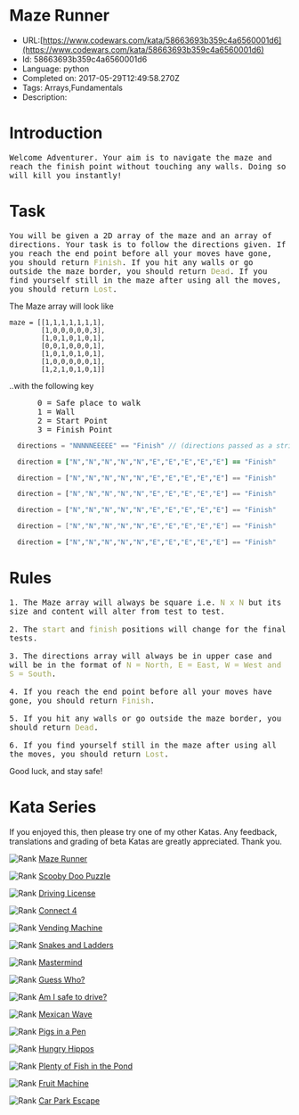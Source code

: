 # Maze Runner

 - URL:[https://www.codewars.com/kata/58663693b359c4a6560001d6](https://www.codewars.com/kata/58663693b359c4a6560001d6)
 - Id: 58663693b359c4a6560001d6
 - Language: python
 - Completed on: 2017-05-29T12:49:58.270Z
 - Tags: Arrays,Fundamentals
 - Description:
# Introduction

<pre style="white-space: pre-wrap;white-space: -moz-pre-wrap;white-space: -pre-wrap;white-space: -o-pre-wrap;word-wrap: break-word;">
Welcome Adventurer. Your aim is to navigate the maze and reach the finish point without touching any walls. Doing so will kill you instantly!
</pre>

# Task

<pre style="white-space: pre-wrap;white-space: -moz-pre-wrap;white-space: -pre-wrap;white-space: -o-pre-wrap;word-wrap: break-word;">
You will be given a 2D array of the maze and an array of directions. Your task is to follow the directions given. If you reach the end point before all your moves have gone, you should return <span style="color:#A1A85E">Finish</span>. If you hit any walls or go outside the maze border, you should return <span style="color:#A1A85E">Dead</span>. If you find yourself still in the maze after using all the moves, you should return <span style="color:#A1A85E">Lost</span>.
</pre>

The Maze array will look like
```
maze = [[1,1,1,1,1,1,1],
        [1,0,0,0,0,0,3],
        [1,0,1,0,1,0,1],
        [0,0,1,0,0,0,1],
        [1,0,1,0,1,0,1],
        [1,0,0,0,0,0,1],
        [1,2,1,0,1,0,1]]
```
..with the following key

<pre style="white-space: pre-wrap;white-space: -moz-pre-wrap;white-space: -pre-wrap;white-space: -o-pre-wrap;word-wrap: break-word;">
      0 = Safe place to walk
      1 = Wall
      2 = Start Point
      3 = Finish Point
</pre>

```c
  directions = "NNNNNEEEEE" == "Finish" // (directions passed as a string)
```
```ruby
  direction = ["N","N","N","N","N","E","E","E","E","E"] == "Finish"
```
```python
  direction = ["N","N","N","N","N","E","E","E","E","E"] == "Finish"
```
```javascript
  direction = ["N","N","N","N","N","E","E","E","E","E"] == "Finish"
```
```php
  direction = ["N","N","N","N","N","E","E","E","E","E"] == "Finish"
```
```csharp
  direction = ["N","N","N","N","N","E","E","E","E","E"] == "Finish"
```
```haskell
  direction = ["N","N","N","N","N","E","E","E","E","E"] == "Finish"
```
# Rules

<pre style="white-space: pre-wrap;white-space: -moz-pre-wrap;white-space: -pre-wrap;white-space: -o-pre-wrap;word-wrap: break-word;">
1. The Maze array will always be square i.e. <span style="color:#A1A85E">N x N</span> but its size and content will alter from test to test.

2. The <span style="color:#A1A85E">start</span> and <span style="color:#A1A85E">finish</span> positions will change for the final tests.

3. The directions array will always be in upper case and will be in the format of <span style="color:#A1A85E">N = North, E = East, W = West and S = South</span>.

4. If you reach the end point before all your moves have gone, you should return <span style="color:#A1A85E">Finish</span>.

5. If you hit any walls or go outside the maze border, you should return <span style="color:#A1A85E">Dead</span>.

6. If you find yourself still in the maze after using all the moves, you should return <span style="color:#A1A85E">Lost</span>.
</pre>

Good luck, and stay safe!

# Kata Series
If you enjoyed this, then please try one of my other Katas. Any feedback, translations and grading of beta Katas are greatly appreciated. Thank you.

<span style="display: flex !important;"><img style="margin:0px;" src="https://raw.githubusercontent.com/adrianeyre/codewars/master/Ruby/Authored/6KYU.png" alt="Rank"/>&nbsp;<a href="https://www.codewars.com/kata/58663693b359c4a6560001d6" target="_blank">Maze Runner</a></span>

<span style="display: flex !important;"><img style="margin:0px;" src="https://raw.githubusercontent.com/adrianeyre/codewars/master/Ruby/Authored/6KYU.png" alt="Rank"/>&nbsp;<a href="https://www.codewars.com/kata/58693bbfd7da144164000d05" target="_blank">Scooby Doo Puzzle</a></span>

<span style="display: flex !important;"><img style="margin:0px;" src="https://raw.githubusercontent.com/adrianeyre/codewars/master/Ruby/Authored/7KYU.png" alt="Rank"/>&nbsp;<a href="https://www.codewars.com/kata/586a1af1c66d18ad81000134" target="_blank">Driving License</a></span>

<span style="display: flex !important;"><img style="margin:0px;" src="https://raw.githubusercontent.com/adrianeyre/codewars/master/Ruby/Authored/6KYU.png" alt="Rank"/>&nbsp;<a href="https://www.codewars.com/kata/586c0909c1923fdb89002031" target="_blank">Connect 4</a></span>

<span style="display: flex !important;"><img style="margin:0px;" src="https://raw.githubusercontent.com/adrianeyre/codewars/master/Ruby/Authored/6KYU.png" alt="Rank"/>&nbsp;<a href="https://www.codewars.com/kata/586e6d4cb98de09e3800014f" target="_blank">Vending Machine</a></span>

<span style="display: flex !important;"><img style="margin:0px;" src="https://raw.githubusercontent.com/adrianeyre/codewars/master/Ruby/Authored/6KYU.png" alt="Rank"/>&nbsp;<a href="https://www.codewars.com/kata/587136ba2eefcb92a9000027" target="_blank">Snakes and Ladders</a></span>

<span style="display: flex !important;"><img style="margin:0px;" src="https://raw.githubusercontent.com/adrianeyre/codewars/master/Ruby/Authored/6KYU.png" alt="Rank"/>&nbsp;<a href="https://www.codewars.com/kata/58a848258a6909dd35000003" target="_blank">Mastermind</a></span>

<span style="display: flex !important;"><img style="margin:0px;" src="https://raw.githubusercontent.com/adrianeyre/codewars/master/Ruby/Authored/6KYU.png" alt="Rank"/>&nbsp;<a href="https://www.codewars.com/kata/58b2c5de4cf8b90723000051" target="_blank">Guess Who?</a></span>

<span style="display: flex !important;"><img style="margin:0px;" src="https://raw.githubusercontent.com/adrianeyre/codewars/master/Ruby/Authored/6KYU.png" alt="Rank"/>&nbsp;<a href="https://www.codewars.com/kata/58f5c63f1e26ecda7e000029" target="_blank">Am I safe to drive?</a></span>

<span style="display: flex !important;"><img style="margin:0px;" src="https://raw.githubusercontent.com/adrianeyre/codewars/master/Ruby/Authored/6KYU.png" alt="Rank"/>&nbsp;<a href="https://www.codewars.com/kata/58f5c63f1e26ecda7e000029" target="_blank">Mexican Wave</a></span>

<span style="display: flex !important;"><img style="margin:0px;" src="https://raw.githubusercontent.com/adrianeyre/codewars/master/Ruby/Authored/6KYU.png" alt="Rank"/>&nbsp;<a href="https://www.codewars.com/kata/58fdcc51b4f81a0b1e00003e" target="_blank">Pigs in a Pen</a></span>

<span style="display: flex !important;"><img style="margin:0px;" src="https://raw.githubusercontent.com/adrianeyre/codewars/master/Ruby/Authored/6KYU.png" alt="Rank"/>&nbsp;<a href="https://www.codewars.com/kata/590300eb378a9282ba000095" target="_blank">Hungry Hippos</a></span>

<span style="display: flex !important;"><img style="margin:0px;" src="https://raw.githubusercontent.com/adrianeyre/codewars/master/Ruby/Authored/6KYU.png" alt="Rank"/>&nbsp;<a href="https://www.codewars.com/kata/5904be220881cb68be00007d" target="_blank">Plenty of Fish in the Pond</a></span>

<span style="display: flex !important;"><img style="margin:0px;" src="https://raw.githubusercontent.com/adrianeyre/codewars/master/Ruby/Authored/6KYU.png" alt="Rank"/>&nbsp;<a href="https://www.codewars.com/kata/590adadea658017d90000039" target="_blank">Fruit Machine</a></span>

<span style="display: flex !important;"><img style="margin:0px;" src="https://raw.githubusercontent.com/adrianeyre/codewars/master/Ruby/Authored/6KYU.png" alt="Rank"/>&nbsp;<a href="https://www.codewars.com/kata/591eab1d192fe0435e000014" target="_blank">Car Park Escape</a></span>
